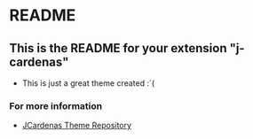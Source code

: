 # README
## This is the README for your extension "j-cardenas"

* This is just a great theme created :&acute;&lpar;

### For more information
* [JCardenas Theme Repository](https://github.com/Car-png/jcardenas-theme)